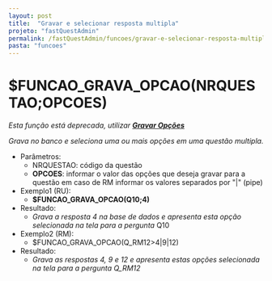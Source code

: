 ```yaml
---
layout: post
title:  "Gravar e selecionar resposta multipla"
projeto: "fastQuestAdmin"
permalink: /fastQuestAdmin/funcoes/gravar-e-selecionar-resposta-multipla
pasta: "funcoes"
---
```

# $FUNCAO_GRAVA_OPCAO(NRQUESTAO;OPCOES)
*Esta função está deprecada, utilizar **<a href="/fastQuestAdmin/funcoesv2/gravarOpcoes">Gravar Opções</a>***

*Grava no banco e seleciona uma ou mais opções em uma questão multipla.*
- Parâmetros: 
    - NRQUESTAO: código da questão
    - **OPCOES**: informar o valor das opções que deseja gravar para a questão em caso de RM informar os valores separados por "\|" (pipe)
- Exemplo1 (RU):
    - **$FUNCAO_GRAVA_OPCAO(Q10;4)**
- Resultado:
    - *Grava a resposta 4 na base de dados e apresenta esta opção selecionada na tela para a pergunta* Q10
- Exemplo2 (RM):
    - $FUNCAO_GRAVA_OPCAO(Q_RM12>4\|9\|12)
- Resultado:
    - *Grava as respostas 4, 9 e 12 e apresenta estas opções selecionada na tela para a pergunta Q_RM12*
